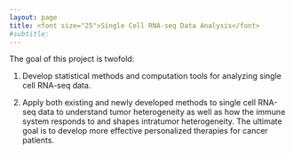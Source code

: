 ```yaml
---
layout: page
title: <font size="25">Single Cell RNA-seq Data Analysis</font>
#subtitle: 
---
```


The goal of this project is twofold: 

1. Develop statistical methods and computation tools for analyzing single cell RNA-seq data.

2. Apply both existing and newly developed methods to single cell RNA-seq data to understand tumor heterogeneity as well as how the immune system responds to and shapes intratumor heterogeneity. The ultimate goal is to develop more effective personalized therapies for cancer patients.

